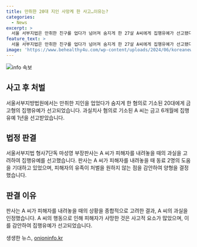 ```yaml
---
title: 만취한 20대 지인 사망케 한 사고…이유는?
categories:
  - News
excerpt: >
  서울 서부지법은 만취한 친구를 업다가 넘어져 숨지게 한 27살 A씨에게 집행유예가 선고됐다. 사고 당시 A씨는 만취한 친구를 집에 데려간 후 바닥에 내려놓을 때 뒤로 넘어져 친구가 사망했다. 판사는 A씨의 과실을 인정하면서도 유족의 의견과 A씨의 기대 등을 고려하여 양형 결정했다. A씨는 집행유예가 선고돼 실형을 피했다. (150자)
feature_text: >
  서울 서부지법은 만취한 친구를 업다가 넘어져 숨지게 한 27살 A씨에게 집행유예가 선고됐다. 사고 당시 A씨는 만취한 친구를 집에 데려간 후 바닥에 내려놓을 때 뒤로 넘어져 친구가 사망했다. 판사는 A씨의 과실을 인정하면서도 유족의 의견과 A씨의 기대 등을 고려하여 양형 결정했다. A씨는 집행유예가 선고돼 실형을 피했다. (150자)
image: 'https://www.behealthy4u.com/wp-content/uploads/2024/06/koreanews.jpg'
---
```


<p><img src="https://www.behealthy4u.com/wp-content/uploads/2024/06/koreanews.jpg" alt="info 속보" /></p>

<h2 data-ke-size="size26">사고 후 처벌</h2>

<p data-ke-size="size16">서울서부지방법원에서는 만취한 지인을 업었다가 숨지게 한 혐의로 기소된 20대에게 금고형의 집행유예가 선고되었습니다. 과실치사 혐의로 기소된 A 씨는 금고 6개월에 집행유예 1년을 선고받았습니다.</p>

<h2 data-ke-size="size26">법정 판결</h2>

<p data-ke-size="size16">서울서부지법 형사7단독 마성영 부장판사는 A 씨가 피해자를 내려놓을 때의 과실을 고려하여 집행유예를 선고했습니다. 판사는 A 씨가 피해자를 내려놓을 때 동료 2명의 도움을 기대하고 있었으며, 피해자의 유족이 처벌을 원하지 않는 점을 감안하여 양형을 결정했습니다.</p>

<h2 data-ke-size="size26">판결 이유</h2>

<p data-ke-size="size16">판사는 A 씨가 피해자를 내려놓을 때의 상황을 종합적으로 고려한 결과, A 씨의 과실을 인정했습니다. A 씨의 행동으로 인해 피해자가 사망한 것은 사고적 요소가 많았으며, 이를 감안하여 집행유예가 선고되었습니다.</p>
생생한 뉴스, <a href="https://onioninfo.kr" rel="dofollow">onioninfo.kr</a>


